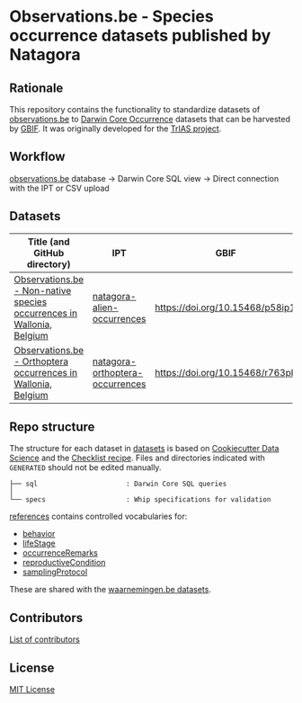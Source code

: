 # Observations.be - Species occurrence datasets published by Natagora

## Rationale

This repository contains the functionality to standardize datasets of [observations.be](https://observations.be) to [Darwin Core Occurrence](https://www.gbif.org/dataset-classes) datasets that can be harvested by [GBIF](http://www.gbif.org). It was originally developed for the [TrIAS project](http://trias-project.be).

## Workflow

[observations.be](https://observations.be) database → Darwin Core SQL view → Direct connection with the IPT or CSV upload

## Datasets

Title (and GitHub directory) | IPT | GBIF
--- | --- | ---
[Observations.be - Non-native species occurrences in Wallonia, Belgium](datasets/natagora-alien-occurrences) | [natagora-alien-occurrences](https://ipt.biodiversity.be/resource?r=natagora-alien-occurrences) | <https://doi.org/10.15468/p58ip1>
[Observations.be - Orthoptera occurrences in Wallonia, Belgium](datasets/natagora-orthoptera-occurrences) | [natagora-orthoptera-occurrences](https://ipt.biodiversity.be/resource.do?r=natagora-orthoptera-occurrences) | <https://doi.org/10.15468/r763pb>

## Repo structure

The structure for each dataset in [datasets](datasets) is based on [Cookiecutter Data Science](http://drivendata.github.io/cookiecutter-data-science/) and the [Checklist recipe](https://github.com/trias-project/checklist-recipe). Files and directories indicated with `GENERATED` should not be edited manually.

```
├── sql                      : Darwin Core SQL queries
│
└── specs                    : Whip specifications for validation
```

[references](references) contains controlled vocabularies for:

- [behavior](references/behavior.csv)
- [lifeStage](references/lifeStage.csv)
- [occurrenceRemarks](references/occurrenceRemarks.csv)
- [reproductiveCondition](references/reproductiveCondition.csv)
- [samplingProtocol](references/samplingProtocol.csv)

These are shared with the [waarnemingen.be datasets](https://www.gbif.org/dataset/search?q=waarnemingen.be).

## Contributors

[List of contributors](https://github.com/trias-project/natagora-occurrences/contributors)

## License

[MIT License](https://github.com/trias-project/natagora-occurrences/blob/master/LICENSE)
